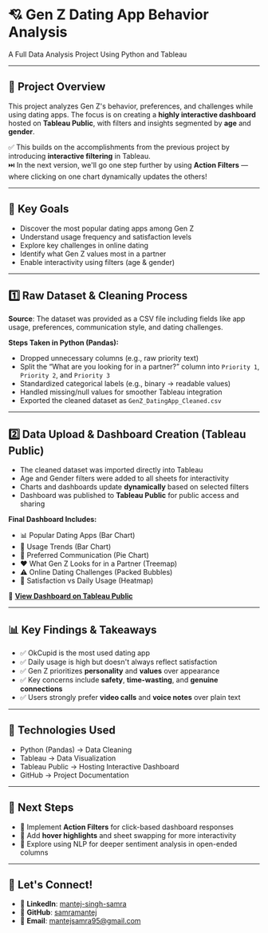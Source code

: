 # 💘 Gen Z Dating App Behavior Analysis  
A Full Data Analysis Project Using Python and Tableau  

---

## 📌 Project Overview  
This project analyzes Gen Z's behavior, preferences, and challenges while using dating apps. The focus is on creating a **highly interactive dashboard** hosted on **Tableau Public**, with filters and insights segmented by **age** and **gender**.

✅ This builds on the accomplishments from the previous project by introducing **interactive filtering** in Tableau.  
⏭️ In the next version, we'll go one step further by using **Action Filters** — where clicking on one chart dynamically updates the others!

---

## 🎯 Key Goals
- Discover the most popular dating apps among Gen Z
- Understand usage frequency and satisfaction levels  
- Explore key challenges in online dating  
- Identify what Gen Z values most in a partner  
- Enable interactivity using filters (age & gender)

---

## 1️⃣ Raw Dataset & Cleaning Process  

**Source**: The dataset was provided as a CSV file including fields like app usage, preferences, communication style, and dating challenges.

**Steps Taken in Python (Pandas):**
- Dropped unnecessary columns (e.g., raw priority text)
- Split the “What are you looking for in a partner?” column into `Priority 1`, `Priority 2`, and `Priority 3`
- Standardized categorical labels (e.g., binary → readable values)
- Handled missing/null values for smoother Tableau integration
- Exported the cleaned dataset as `GenZ_DatingApp_Cleaned.csv`

---

## 2️⃣ Data Upload & Dashboard Creation (Tableau Public)

- The cleaned dataset was imported directly into Tableau
- Age and Gender filters were added to all sheets for interactivity
- Charts and dashboards update **dynamically** based on selected filters  
- Dashboard was published to **Tableau Public** for public access and sharing

**Final Dashboard Includes:**
- 📊 Popular Dating Apps (Bar Chart)
- 🔁 Usage Trends (Bar Chart)
- 💬 Preferred Communication (Pie Chart)
- ❤️ What Gen Z Looks for in a Partner (Treemap)
- ⚠️ Online Dating Challenges (Packed Bubbles)
- 🤝 Satisfaction vs Daily Usage (Heatmap)

🔗 **[View Dashboard on Tableau Public](https://public.tableau.com/app/profile/mantej.singh.samra/viz/InsideGenZsDatingAppBehaviorInsightsThatMatter/Dashboard1?publish=yes)**

---

## 📊 Key Findings & Takeaways

- ✅ OkCupid is the most used dating app  
- ✅ Daily usage is high but doesn't always reflect satisfaction  
- ✅ Gen Z prioritizes **personality** and **values** over appearance  
- ✅ Key concerns include **safety**, **time-wasting**, and **genuine connections**  
- ✅ Users strongly prefer **video calls** and **voice notes** over plain text  

---

## 🔧 Technologies Used

- Python (Pandas) → Data Cleaning  
- Tableau → Data Visualization  
- Tableau Public → Hosting Interactive Dashboard  
- GitHub → Project Documentation  

---

## 🚀 Next Steps

- 🔹 Implement **Action Filters** for click-based dashboard responses  
- 🔹 Add **hover highlights** and sheet swapping for more interactivity  
- 🔹 Explore using NLP for deeper sentiment analysis in open-ended columns  

---

## 🤝 Let's Connect!

- 💼 **LinkedIn**: [mantej-singh-samra](https://www.linkedin.com/in/mantej-singh-samra-087253326)  
- 📂 **GitHub**: [samramantej](https://github.com/samramantej)  
- 📧 **Email**: mantejsamra95@gmail.com
